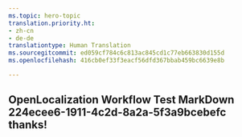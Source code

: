 ```yaml
---
ms.topic: hero-topic
translation.priority.ht:
- zh-cn
- de-de
translationtype: Human Translation
ms.sourcegitcommit: ed059cf784c6c813ac845cd1c77eb663830d155d
ms.openlocfilehash: 416cb0ef33f3eacf56dfd367bbab459bc6639e8b

---
```

## OpenLocalization Workflow Test MarkDown 224ecee6-1911-4c2d-8a2a-5f3a9bcebefc thanks!



<!--HONumber=Feb17_HO2-->


